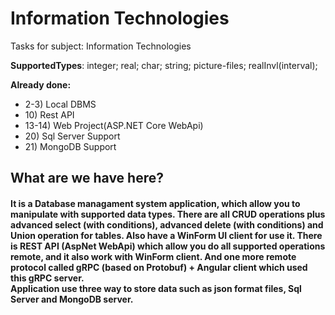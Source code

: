 # Information Technologies
Tasks for subject: Information Technologies

<b>SupportedTypes</b>:
integer;
real;
char;
string;
picture-files; 
realInvl(interval);
<br>

<b>Already done:</b>
<ul>
  <li>2-3) Local DBMS</li>
  <li>10) Rest API</li>
  <li>13-14) Web Project(ASP.NET Core WebApi)</li>
  <li>20) Sql Server Support</li>
  <li>21) MongoDB Support</li>
</ul>
<h2>What are we have here?</h2>
<h4>It is a Database managament system application, which allow you to manipulate with supported data types. There are all CRUD operations plus advanced select (with conditions), advanced delete (with conditions) and Union operation for tables. Also have a WinForm UI client for use it. There is REST API (AspNet WebApi) which allow you do all supported operations remote, and it also work with WinForm client. And one more remote protocol called gRPC (based on Protobuf) + Angular client which used this gRPC server.<br>Application use three way to store data such as json format files, Sql Server and MongoDB server.<h4>

